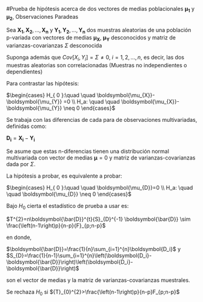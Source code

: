 #Prueba de hipótesis acerca de dos vectores de medias poblacionales $\boldsymbol{\mu_{1}}$ y $\boldsymbol{\mu_{2}}$, Observaciones Paradeas

Sea $\boldsymbol{X_1},\boldsymbol{X_2},...,\boldsymbol{X_n}$ y $\boldsymbol{Y_1},\boldsymbol{Y_2},...,\boldsymbol{Y_n}$ dos muestras aleatorias de una población p-variada con vectores de medias $\boldsymbol{\mu_{X}}$, $\boldsymbol{\mu_{Y}}$ desconocidos y matriz de varianzas-covarianzas $\Sigma$ desconocida
	
Suponga además que $Cov\left[X_i,Y_i\right]=\Sigma\neq 0$, $i=1,2,...,n$, es decir, las dos muestras aleatorias son correlacionadas (Muestras no independientes o dependientes)
	
Para contrastar las hipótesis:
	
$\begin{cases} H_{ 0 }:\quad \quad \boldsymbol{\mu_{X}}-\boldsymbol{\mu_{Y}} =0 \\ H_a: \quad \quad \boldsymbol{\mu_{X}}-\boldsymbol{\mu_{Y}} \neq 0  \end{cases}$
	
Se trabaja con las diferencias de cada para de observaciones multivariadas, definidas como:
	
$\boldsymbol{D_i}=\boldsymbol{X_i}-\boldsymbol{Y_i}$
	
Se asume que estas n-diferencias tienen una distribución normal multivariada con vector de medias $\boldsymbol{\mu}=0$ y matriz de varianzas-covarianzas dada por $\Sigma$.
	
La hipótesis a probar, es equivalente a probar:
	
$\begin{cases} H_{ 0 }:\quad \quad \boldsymbol{\mu_{D}}=0 \\ H_a: \quad \quad \boldsymbol{\mu_{D}} \neq 0  \end{cases}$
	
Bajo $H_0$ cierta el estadístico de prueba a usar es:
	
$T^{2}=n\boldsymbol{\bar{D}}^{t}{S}_{D}^{-1} \boldsymbol{\bar{D}} \sim \frac{\left(n-1\right)p}{n-p}{F}_{p;n-p}$
	
en donde, 
	
$\boldsymbol{\bar{D}}=\frac{1}{n}\sum_{i=1}^{n}\boldsymbol{D_i}$ y $S_{D}=\frac{1}{n-1}\sum_{i=1}^{n}\left(\boldsymbol{D_i}-\boldsymbol{\bar{D}}\right)\left(\boldsymbol{D_i}-\boldsymbol{\bar{D}}\right)$
	
son el vector de medias y la matriz de varianzas-covarianzas muestrales.
	
Se rechaza $H_0$ si ${T}_{0}^{2}>\frac{\left(n-1\right)p}{n-p}F_{p;n-p}$